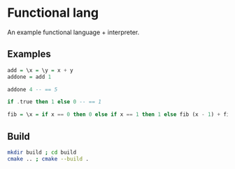 # Functional lang

An example functional language + interpreter.

## Examples

```haskell
add = \x = \y = x + y
addone = add 1

addone 4 -- == 5

if .true then 1 else 0 -- == 1

fib = \x = if x == 0 then 0 else if x == 1 then 1 else fib (x - 1) + fib (x - 2)
```

## Build

```bash
mkdir build ; cd build
cmake .. ; cmake --build .
```
